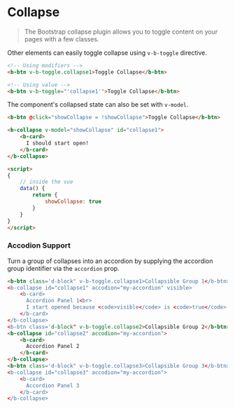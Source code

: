 # Collapse

> The Bootstrap collapse plugin allows you to toggle content on your pages with a few classes.

Other elements can easily toggle collapse using `v-b-toggle` directive.

```html
<!-- Using modifiers -->
<b-btn v-b-toggle.collapse1>Toggle Collapse</b-btn>

<!-- Using value -->
<b-btn v-b-toggle="'collapse1'">Toggle Collapse</b-btn>
```

The component's collapsed state can also be set with `v-model`.

```html
<b-btn @click="showCollapse = !showCollapse">Toggle Collapse</b-btn>

<b-collapse v-model="showCollapse" id="collapse1">
    <b-card>
      I should start open!
    </b-card>
</b-collapse>

<script>
{
    // inside the vue
    data() {
        return {
            showCollapse: true
        }
    }
}
</script>
```

### Accodion Support

Turn a group of collapses into an accordion by supplying the accordion group
identifier via the `accordion` prop.

```html
<b-btn class='d-block" v-b-toggle.collapse1>Collapsible Group 1</b-btn>
<b-collapse id="collapse1" accodion="my-accordion" visible>
    <b-card>
      Accordion Panel 1<br>
      I start opened because <code>visible</code> is <code>true</code>
    </b-card>
</b-collapse>
<b-btn class='d-block" v-b-toggle.collapse2>Collapsible Group 2</b-btn>
<b-collapse id="collapse2" accodion="my-accordion">
    <b-card>
      Accordion Panel 2
    </b-card>
</b-collapse>
<b-btn class='d-block" v-b-toggle.collapse3>Collapsible Group 3</b-btn>
<b-collapse id="collapse3" accodion="my-accordion">
    <b-card>
      Accordion Panel 3
    </b-card>
</b-collapse>
```
